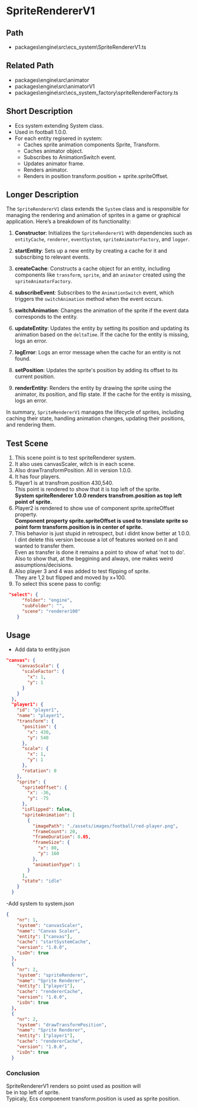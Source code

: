# SpriteRendererV1

## Path

- packages\engine\src\ecs_system\SpriteRendererV1.ts

## Related Path

- packages\engine\src\animator
- packages\engine\src\animatorV1
- packages\engine\src\ecs_system_factory\spriteRendererFactory.ts

## Short Description

- Ecs system extending System class.
- Used in football 1.0.0.
- For each entity regisered in system:
  - Caches sprite animation components Sprite, Transform.
  - Caches animator object.
  - Subscribes to AnimationSwitch event.
  - Updates animator frame.
  - Renders animator.
  - Renders in position transform.position + sprite.spriteOffset.

## Longer Description

The `SpriteRendererV1` class extends the `System` class and is responsible for managing the rendering and animation of sprites in a game or graphical application. Here’s a breakdown of its functionality:

1. **Constructor**: Initializes the `SpriteRendererV1` with dependencies such as `entityCache`, `renderer`, `eventSystem`, `spriteAnimatorFactory`, and `logger`.

2. **startEntity**: Sets up a new entity by creating a cache for it and subscribing to relevant events.

3. **createCache**: Constructs a cache object for an entity, including components like `transform`, `sprite`, and an `animator` created using the `spriteAnimatorFactory`.

4. **subscribeEvent**: Subscribes to the `AnimationSwitch` event, which triggers the `switchAnimation` method when the event occurs.

5. **switchAnimation**: Changes the animation of the sprite if the event data corresponds to the entity.

6. **updateEntity**: Updates the entity by setting its position and updating its animation based on the `deltaTime`. If the cache for the entity is missing, logs an error.

7. **logError**: Logs an error message when the cache for an entity is not found.

8. **setPosition**: Updates the sprite's position by adding its offset to its current position.

9. **renderEntity**: Renders the entity by drawing the sprite using the animator, its position, and flip state. If the cache for the entity is missing, logs an error.

In summary, `SpriteRendererV1` manages the lifecycle of sprites, including caching their state, handling animation changes, updating their positions, and rendering them.

## Test Scene

1. This scene point is to test spriteRenderer system.
2. It also uses canvasScaler, witch is in each scene.
3. Also drawTransformPosition. All in version 1.0.0.
4. It has four players.
5. Player1 is at transfrom.position 430,540.  
   This point is rendered to show that it is top left of the sprite.  
   **System spriteRenderer 1.0.0 renders transfrom.position as top left point of sprite.**
6. Player2 is rendered to show use of component sprite.spriteOffset property.  
   **Component property sprite.spriteOffset is used to translate sprite so point form transform.position is in center of sprite.**
7. This behavior is just stupid in retrospect, but i didnt know better at 1.0.0.  
   I dint delete this version becouse a lot of features worked on it and wanted to transfer them.  
   Even as transfer is done it remains a point to show of what 'not to do'.  
   Also to show that, at the beggining and always, one makes weird assumptions/decisions.
8. Also player 3 and 4 was added to test flipping of sprite.  
   They are 1,2 but flipped and moved by x+100.
9. To select this scene pass to config:

```json
 "select": {
      "folder": "engine",
      "subFolder": "",
      "scene": "renderer100"
    }
```

## Usage

- Add data to entity.json

```json
"canvas": {
    "canvasScale": {
      "scaleFactor": {
        "x": 1,
        "y": 1
      }
    }
  },
  "player1": {
    "id": "player1",
    "name": "player1",
    "transform": {
      "position": {
        "x": 430,
        "y": 540
      },
      "scale": {
        "x": 1,
        "y": 1
      },
      "rotation": 0
    },
    "sprite": {
      "spriteOffset": {
        "x": -36,
        "y": -75
      },
      "isFlipped": false,
      "spriteAnimation": [
        {
          "imagePath": "./assets/images/football/red-player.png",
          "frameCount": 20,
          "frameDuration": 0.05,
          "frameSize": {
            "x": 80,
            "y": 160
          },
          "animationType": 1
        }
      ],
      "state": "idle"
    }
  }
```

-Add system to system.json

```json
{
    "nr": 1,
    "system": "canvasScaler",
    "name": "Canvas Scaler",
    "entity": ["canvas"],
    "cache": "startSystemCache",
    "version": "1.0.0",
    "isOn": true
  },
  {
    "nr": 2,
    "system": "spriteRenderer",
    "name": "Sprite Renderer",
    "entity": ["player1"],
    "cache": "rendererCache",
    "version": "1.0.0",
    "isOn": true
  },
  {
    "nr": 2,
    "system": "drawTransformPosition",
    "name": "Sprite Renderer",
    "entity": ["player1"],
    "cache": "rendererCache",
    "version": "1.0.0",
    "isOn": true
  }
```

### Conclusion

SpriteRendererV1 renders so point used as position will  
be in top left of sprite.  
Typicaly, Ecs compoenent transform.position is used as sprite position.
